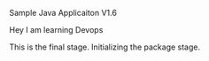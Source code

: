 
Sample Java Applicaiton V1.6

Hey I am learning Devops

This is the final stage. Initializing the package stage.
